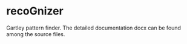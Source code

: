 # recoGnizer
Gartley pattern finder.
The detailed documentation docx can be found 
among the source files. 
